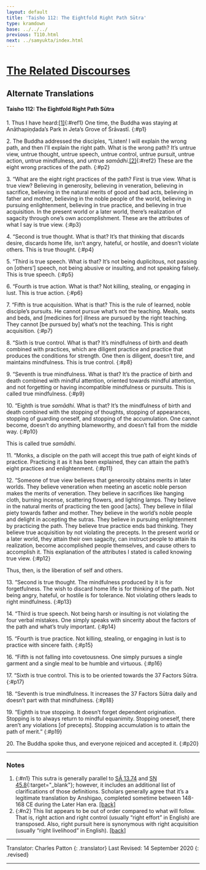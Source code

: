 ```yaml
---
layout: default
title: 'Taisho 112: The Eightfold Right Path Sūtra'
type: kramdown
base: ../../../
previous: T110.html
next: ../samyukta/index.html
---
```


# [The Related Discourses](../../index.html)
## Alternate Translations
#### Taisho 112: The Eightfold Right Path Sūtra

1\. Thus I have heard:[\[1\]](#n1){:#ref1} One time, the Buddha was staying at Anāthapiṇḍada’s Park in Jeta’s Grove of Śrāvastī.
{:#p1}

2\. The Buddha addressed the disciples, “Listen! I will explain the wrong path, and then I’ll explain the right path. What is the wrong path? It’s untrue view, untrue thought, untrue speech, untrue control, untrue pursuit, untrue action, untrue mindfulness, and untrue <em>samādhi</em>.[\[2\]](#n2){:#ref2} These are the eight wrong practices of the path.
{:#p2}

3\. “What are the eight right practices of the path? First is true view. What is true view? Believing in generosity, believing in veneration, believing in sacrifice, believing in the natural merits of good and bad acts, believing in father and mother, believing in the noble people of the world, believing in pursuing enlightenment, believing in true practice, and believing in true acquisition. In the present world or a later world, there’s realization of sagacity through one’s own accomplishment. These are the attributes of what I say is true view.
{:#p3}

4\. “Second is true thought. What is that? It’s that thinking that discards desire, discards home life, isn’t angry, hateful, or hostile, and doesn’t violate others. This is true thought.
{:#p4}

5\. “Third is true speech. What is that? It’s not being duplicitous, not passing on [others’] speech, not being abusive or insulting, and not speaking falsely. This is true speech.
{:#p5}

6\. “Fourth is true action. What is that? Not killing, stealing, or engaging in lust. This is true action.
{:#p6}

7\. “Fifth is true acquisition. What is that? This is the rule of learned, noble disciple’s pursuits. He cannot pursue what’s not the teaching. Meals, seats and beds, and [medicines for] illness are pursued by the right teaching. They cannot [be pursued by] what’s not the teaching. This is right acquisition.
{:#p7}

8\. “Sixth is true control. What is that? It’s mindfulness of birth and death combined with practices, which are diligent practice and practice that produces the conditions for strength. One then is diligent, doesn’t tire, and maintains mindfulness. This is true control.
{:#p8}

9\. “Seventh is true mindfulness. What is that? It’s the practice of birth and death combined with mindful attention, oriented towards mindful attention, and not forgetting or having incompatible mindfulness or pursuits. This is called true mindfulness.
{:#p9}

10\. “Eighth is true <em>samādhi</em>. What is that? It’s the mindfulness of birth and death combined with the stopping of thoughts, stopping of appearances, stopping of guarding oneself, and stopping of the accumulation. One cannot become, doesn’t do anything blameworthy, and doesn’t fall from the middle way.
{:#p10}

This is called true <em>samādhi</em>.

11\. “Monks, a disciple on the path will accept this true path of eight kinds of practice. Practicing it as it has been explained, they can attain the path’s eight practices and enlightenment.
{:#p11}

12\. “Someone of true view believes that generosity obtains merits in later worlds. They believe veneration when meeting an ascetic noble person makes the merits of veneration. They believe in sacrifices like hanging cloth, burning incense, scattering flowers, and lighting lamps. They believe in the natural merits of practicing the ten good [acts]. They believe in filial piety towards father and mother. They believe in the world’s noble people and delight in accepting the sutras. They believe in pursuing enlightenment by practicing the path. They believe true practice ends bad thinking. They believe true acquisition by not violating the precepts. In the present world or a later world, they attain their own sagacity, can instruct people to attain its realization, become accomplished people themselves, and cause others to accomplish it. This explanation of the attributes I stated is called knowing true view.
{:#p12}

Thus, then, is the liberation of self and others.

13\. “Second is true thought. The mindfulness produced by it is for forgetfulness. The wish to discard home life is for thinking of the path. Not being angry, hateful, or hostile is for tolerance. Not violating others leads to right mindfulness.
{:#p13}

14\. “Third is true speech. Not being harsh or insulting is not violating the four verbal mistakes. One simply speaks with sincerity about the factors of the path and what’s truly important.
{:#p14}

15\. “Fourth is true practice. Not killing, stealing, or engaging in lust is to practice with sincere faith.
{:#p15}

16\. “Fifth is not falling into covetousness. One simply pursues a single garment and a single meal to be humble and virtuous.
{:#p16}

17\. “Sixth is true control. This is to be oriented towards the 37 Factors Sūtra.
{:#p17}

18\. “Seventh is true mindfulness. It increases the 37 Factors Sūtra daily and doesn’t part with that mindfulness.
{:#p18}

19\. “Eighth is true stopping. It doesn’t forget dependent origination. Stopping is to always return to mindful equanimity. Stopping oneself, there aren’t any violations [of precepts]. Stopping accumulation is to attain the path of merit.”
{:#p19}

20\. The Buddha spoke thus, and everyone rejoiced and accepted it.
{:#p20}

---

### Notes

1. {:#n1} This sutra is generally parallel to [SĀ 13.74](../samyukta/13/SA13_74.html) and [SN 45.8](https://suttacentral.net/sn45.8){:target="_blank"}; however, it includes an additional list of clarifications of those definitions. Scholars generally agree that it’s a legitimate translation by Anshigao, completed sometime between 148-168 CE during the Later Han era. [\[back\]](#ref1)
2. {:#n2} This list appears to be out of order compared to what will follow. That is, right action and right control (usually “right effort” in English) are transposed. Also, right pursuit here is synonymous with right acquisition (usually “right livelihood” in English).  [\[back\]](#ref2)

---

Translator: Charles Patton
{: .translator}
Last Revised: 14 September 2020
{: .revised}

---